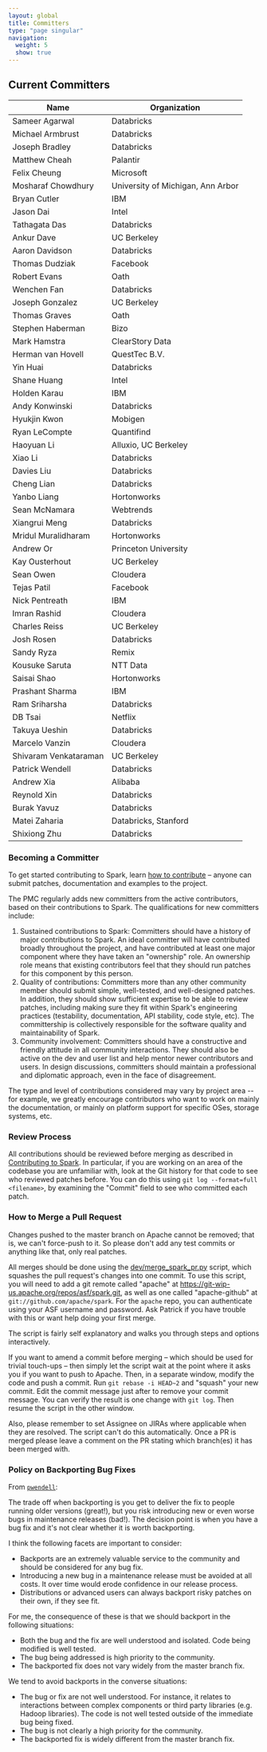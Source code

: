 ```yaml
---
layout: global
title: Committers
type: "page singular"
navigation:
  weight: 5
  show: true
---
```

<h2>Current Committers</h2>

|Name|Organization|
|----|------------|
|Sameer Agarwal|Databricks|
|Michael Armbrust|Databricks|
|Joseph Bradley|Databricks|
|Matthew Cheah|Palantir|
|Felix Cheung|Microsoft|
|Mosharaf Chowdhury|University of Michigan, Ann Arbor|
|Bryan Cutler|IBM|
|Jason Dai|Intel|
|Tathagata Das|Databricks|
|Ankur Dave|UC Berkeley|
|Aaron Davidson|Databricks|
|Thomas Dudziak|Facebook|
|Robert Evans|Oath|
|Wenchen Fan|Databricks|
|Joseph Gonzalez|UC Berkeley|
|Thomas Graves|Oath|
|Stephen Haberman|Bizo|
|Mark Hamstra|ClearStory Data|
|Herman van Hovell|QuestTec B.V.|
|Yin Huai|Databricks|
|Shane Huang|Intel|
|Holden Karau|IBM|
|Andy Konwinski|Databricks|
|Hyukjin Kwon|Mobigen|
|Ryan LeCompte|Quantifind|
|Haoyuan Li|Alluxio, UC Berkeley|
|Xiao Li|Databricks|
|Davies Liu|Databricks|
|Cheng Lian|Databricks|
|Yanbo Liang|Hortonworks|
|Sean McNamara|Webtrends|
|Xiangrui Meng|Databricks|
|Mridul Muralidharam|Hortonworks|
|Andrew Or|Princeton University|
|Kay Ousterhout|UC Berkeley|
|Sean Owen|Cloudera|
|Tejas Patil|Facebook|
|Nick Pentreath|IBM|
|Imran Rashid|Cloudera|
|Charles Reiss|UC Berkeley|
|Josh Rosen|Databricks|
|Sandy Ryza|Remix|
|Kousuke Saruta|NTT Data|
|Saisai Shao|Hortonworks|
|Prashant Sharma|IBM|
|Ram Sriharsha|Databricks|
|DB Tsai|Netflix|
|Takuya Ueshin|Databricks|
|Marcelo Vanzin|Cloudera|
|Shivaram Venkataraman|UC Berkeley|
|Patrick Wendell|Databricks|
|Andrew Xia|Alibaba|
|Reynold Xin|Databricks|
|Burak Yavuz|Databricks|
|Matei Zaharia|Databricks, Stanford|
|Shixiong Zhu|Databricks|

<h3>Becoming a Committer</h3>

To get started contributing to Spark, learn 
<a href="{{site.baseurl}}/contributing.html">how to contribute</a> – 
anyone can submit patches, documentation and examples to the project.

The PMC regularly adds new committers from the active contributors, based on their contributions 
to Spark. The qualifications for new committers include:

1. Sustained contributions to Spark: Committers should have a history of major contributions to 
Spark. An ideal committer will have contributed broadly throughout the project, and have 
contributed at least one major component where they have taken an "ownership" role. An ownership 
role means that existing contributors feel that they should run patches for this component by 
this person.
2. Quality of contributions: Committers more than any other community member should submit simple, 
well-tested, and well-designed patches. In addition, they should show sufficient expertise to be 
able to review patches, including making sure they fit within Spark's engineering practices 
(testability, documentation, API stability, code style, etc). The committership is collectively 
responsible for the software quality and maintainability of Spark.
3. Community involvement: Committers should have a constructive and friendly attitude in all 
community interactions. They should also be active on the dev and user list and help mentor 
newer contributors and users. In design discussions, committers should maintain a professional 
and diplomatic approach, even in the face of disagreement.

The type and level of contributions considered may vary by project area -- for example, we 
greatly encourage contributors who want to work on mainly the documentation, or mainly on 
platform support for specific OSes, storage systems, etc.

<h3>Review Process</h3>

All contributions should be reviewed before merging as described in 
<a href="{{site.baseurl}}/contributing.html">Contributing to Spark</a>. 
In particular, if you are working on an area of the codebase you are unfamiliar with, look at the 
Git history for that code to see who reviewed patches before. You can do this using 
`git log --format=full <filename>`, by examining the "Commit" field to see who committed each patch.

<h3>How to Merge a Pull Request</h3>

Changes pushed to the master branch on Apache cannot be removed; that is, we can't force-push to 
it. So please don't add any test commits or anything like that, only real patches.

All merges should be done using the 
[dev/merge_spark_pr.py](https://github.com/apache/spark/blob/master/dev/merge_spark_pr.py) 
script, which squashes the pull request's changes into one commit. To use this script, you 
will need to add a git remote called "apache" at https://git-wip-us.apache.org/repos/asf/spark.git, 
as well as one called "apache-github" at `git://github.com/apache/spark`. For the `apache` repo, 
you can authenticate using your ASF username and password. Ask Patrick if you have trouble with 
this or want help doing your first merge.

The script is fairly self explanatory and walks you through steps and options interactively.

If you want to amend a commit before merging – which should be used for trivial touch-ups – 
then simply let the script wait at the point where it asks you if you want to push to Apache. 
Then, in a separate window, modify the code and push a commit. Run `git rebase -i HEAD~2` and 
"squash" your new commit. Edit the commit message just after to remove your commit message. 
You can verify the result is one change with `git log`. Then resume the script in the other window.

Also, please remember to set Assignee on JIRAs where applicable when they are resolved. The script 
can't do this automatically.
Once a PR is merged please leave a comment on the PR stating which branch(es) it has been merged with.

<!--
<h3>Minimize use of MINOR, BUILD, and HOTFIX with no JIRA</h3>

From pwendell at https://www.mail-archive.com/dev@spark.apache.org/msg09565.html:
It would be great if people could create JIRA's for any and all merged pull requests. The reason is 
that when patches get reverted due to build breaks or other issues, it is very difficult to keep 
track of what is going on if there is no JIRA. 
Here is a list of 5 patches we had to revert recently that didn't include a JIRA:
    Revert "[MINOR] [BUILD] Use custom temp directory during build."
    Revert "[SQL] [TEST] [MINOR] Uses a temporary log4j.properties in HiveThriftServer2Test to ensure expected logging behavior"
    Revert "[BUILD] Always run SQL tests in master build."
    Revert "[MINOR] [CORE] Warn users who try to cache RDDs with dynamic allocation on."
    Revert "[HOT FIX] [YARN] Check whether `/lib` exists before listing its files"

The cost overhead of creating a JIRA relative to other aspects of development is very small. 
If it's really a documentation change or something small, that's okay.

But anything affecting the build, packaging, etc. These all need to have a JIRA to ensure that 
follow-up can be well communicated to all Spark developers.
-->

<h3>Policy on Backporting Bug Fixes</h3>

From <a href="https://www.mail-archive.com/dev@spark.apache.org/msg10284.html">`pwendell`</a>:

The trade off when backporting is you get to deliver the fix to people running older versions 
(great!), but you risk introducing new or even worse bugs in maintenance releases (bad!). 
The decision point is when you have a bug fix and it's not clear whether it is worth backporting.

I think the following facets are important to consider:

- Backports are an extremely valuable service to the community and should be considered for 
any bug fix.
- Introducing a new bug in a maintenance release must be avoided at all costs. It over time would 
erode confidence in our release process.
- Distributions or advanced users can always backport risky patches on their own, if they see fit.

For me, the consequence of these is that we should backport in the following situations:

- Both the bug and the fix are well understood and isolated. Code being modified is well tested.
- The bug being addressed is high priority to the community.
- The backported fix does not vary widely from the master branch fix.

We tend to avoid backports in the converse situations:

- The bug or fix are not well understood. For instance, it relates to interactions between complex 
components or third party libraries (e.g. Hadoop libraries). The code is not well tested outside 
of the immediate bug being fixed.
- The bug is not clearly a high priority for the community.
- The backported fix is widely different from the master branch fix.
